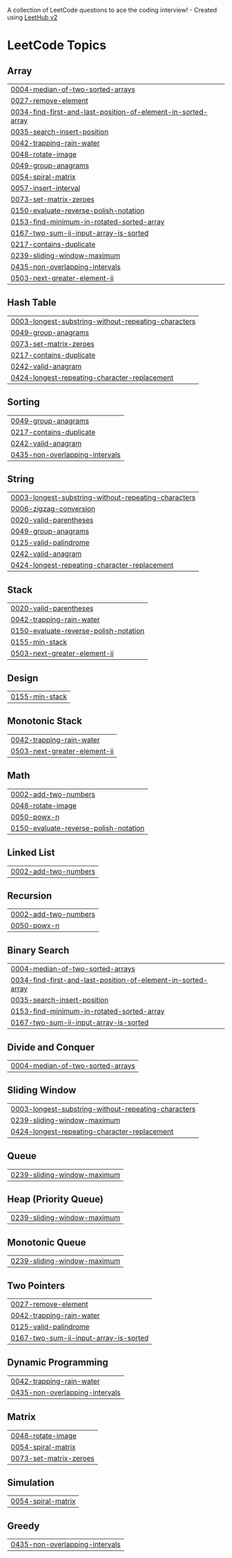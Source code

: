 A collection of LeetCode questions to ace the coding interview! - Created using [LeetHub v2](https://github.com/arunbhardwaj/LeetHub-2.0)
<!---LeetCode Topics Start-->
# LeetCode Topics
## Array
|  |
| ------- |
| [0004-median-of-two-sorted-arrays](https://github.com/JD1304/DSA/tree/master/0004-median-of-two-sorted-arrays) |
| [0027-remove-element](https://github.com/JD1304/DSA/tree/master/0027-remove-element) |
| [0034-find-first-and-last-position-of-element-in-sorted-array](https://github.com/JD1304/DSA/tree/master/0034-find-first-and-last-position-of-element-in-sorted-array) |
| [0035-search-insert-position](https://github.com/JD1304/DSA/tree/master/0035-search-insert-position) |
| [0042-trapping-rain-water](https://github.com/JD1304/DSA/tree/master/0042-trapping-rain-water) |
| [0048-rotate-image](https://github.com/JD1304/DSA/tree/master/0048-rotate-image) |
| [0049-group-anagrams](https://github.com/JD1304/DSA/tree/master/0049-group-anagrams) |
| [0054-spiral-matrix](https://github.com/JD1304/DSA/tree/master/0054-spiral-matrix) |
| [0057-insert-interval](https://github.com/JD1304/DSA/tree/master/0057-insert-interval) |
| [0073-set-matrix-zeroes](https://github.com/JD1304/DSA/tree/master/0073-set-matrix-zeroes) |
| [0150-evaluate-reverse-polish-notation](https://github.com/JD1304/DSA/tree/master/0150-evaluate-reverse-polish-notation) |
| [0153-find-minimum-in-rotated-sorted-array](https://github.com/JD1304/DSA/tree/master/0153-find-minimum-in-rotated-sorted-array) |
| [0167-two-sum-ii-input-array-is-sorted](https://github.com/JD1304/DSA/tree/master/0167-two-sum-ii-input-array-is-sorted) |
| [0217-contains-duplicate](https://github.com/JD1304/DSA/tree/master/0217-contains-duplicate) |
| [0239-sliding-window-maximum](https://github.com/JD1304/DSA/tree/master/0239-sliding-window-maximum) |
| [0435-non-overlapping-intervals](https://github.com/JD1304/DSA/tree/master/0435-non-overlapping-intervals) |
| [0503-next-greater-element-ii](https://github.com/JD1304/DSA/tree/master/0503-next-greater-element-ii) |
## Hash Table
|  |
| ------- |
| [0003-longest-substring-without-repeating-characters](https://github.com/JD1304/DSA/tree/master/0003-longest-substring-without-repeating-characters) |
| [0049-group-anagrams](https://github.com/JD1304/DSA/tree/master/0049-group-anagrams) |
| [0073-set-matrix-zeroes](https://github.com/JD1304/DSA/tree/master/0073-set-matrix-zeroes) |
| [0217-contains-duplicate](https://github.com/JD1304/DSA/tree/master/0217-contains-duplicate) |
| [0242-valid-anagram](https://github.com/JD1304/DSA/tree/master/0242-valid-anagram) |
| [0424-longest-repeating-character-replacement](https://github.com/JD1304/DSA/tree/master/0424-longest-repeating-character-replacement) |
## Sorting
|  |
| ------- |
| [0049-group-anagrams](https://github.com/JD1304/DSA/tree/master/0049-group-anagrams) |
| [0217-contains-duplicate](https://github.com/JD1304/DSA/tree/master/0217-contains-duplicate) |
| [0242-valid-anagram](https://github.com/JD1304/DSA/tree/master/0242-valid-anagram) |
| [0435-non-overlapping-intervals](https://github.com/JD1304/DSA/tree/master/0435-non-overlapping-intervals) |
## String
|  |
| ------- |
| [0003-longest-substring-without-repeating-characters](https://github.com/JD1304/DSA/tree/master/0003-longest-substring-without-repeating-characters) |
| [0006-zigzag-conversion](https://github.com/JD1304/DSA/tree/master/0006-zigzag-conversion) |
| [0020-valid-parentheses](https://github.com/JD1304/DSA/tree/master/0020-valid-parentheses) |
| [0049-group-anagrams](https://github.com/JD1304/DSA/tree/master/0049-group-anagrams) |
| [0125-valid-palindrome](https://github.com/JD1304/DSA/tree/master/0125-valid-palindrome) |
| [0242-valid-anagram](https://github.com/JD1304/DSA/tree/master/0242-valid-anagram) |
| [0424-longest-repeating-character-replacement](https://github.com/JD1304/DSA/tree/master/0424-longest-repeating-character-replacement) |
## Stack
|  |
| ------- |
| [0020-valid-parentheses](https://github.com/JD1304/DSA/tree/master/0020-valid-parentheses) |
| [0042-trapping-rain-water](https://github.com/JD1304/DSA/tree/master/0042-trapping-rain-water) |
| [0150-evaluate-reverse-polish-notation](https://github.com/JD1304/DSA/tree/master/0150-evaluate-reverse-polish-notation) |
| [0155-min-stack](https://github.com/JD1304/DSA/tree/master/0155-min-stack) |
| [0503-next-greater-element-ii](https://github.com/JD1304/DSA/tree/master/0503-next-greater-element-ii) |
## Design
|  |
| ------- |
| [0155-min-stack](https://github.com/JD1304/DSA/tree/master/0155-min-stack) |
## Monotonic Stack
|  |
| ------- |
| [0042-trapping-rain-water](https://github.com/JD1304/DSA/tree/master/0042-trapping-rain-water) |
| [0503-next-greater-element-ii](https://github.com/JD1304/DSA/tree/master/0503-next-greater-element-ii) |
## Math
|  |
| ------- |
| [0002-add-two-numbers](https://github.com/JD1304/DSA/tree/master/0002-add-two-numbers) |
| [0048-rotate-image](https://github.com/JD1304/DSA/tree/master/0048-rotate-image) |
| [0050-powx-n](https://github.com/JD1304/DSA/tree/master/0050-powx-n) |
| [0150-evaluate-reverse-polish-notation](https://github.com/JD1304/DSA/tree/master/0150-evaluate-reverse-polish-notation) |
## Linked List
|  |
| ------- |
| [0002-add-two-numbers](https://github.com/JD1304/DSA/tree/master/0002-add-two-numbers) |
## Recursion
|  |
| ------- |
| [0002-add-two-numbers](https://github.com/JD1304/DSA/tree/master/0002-add-two-numbers) |
| [0050-powx-n](https://github.com/JD1304/DSA/tree/master/0050-powx-n) |
## Binary Search
|  |
| ------- |
| [0004-median-of-two-sorted-arrays](https://github.com/JD1304/DSA/tree/master/0004-median-of-two-sorted-arrays) |
| [0034-find-first-and-last-position-of-element-in-sorted-array](https://github.com/JD1304/DSA/tree/master/0034-find-first-and-last-position-of-element-in-sorted-array) |
| [0035-search-insert-position](https://github.com/JD1304/DSA/tree/master/0035-search-insert-position) |
| [0153-find-minimum-in-rotated-sorted-array](https://github.com/JD1304/DSA/tree/master/0153-find-minimum-in-rotated-sorted-array) |
| [0167-two-sum-ii-input-array-is-sorted](https://github.com/JD1304/DSA/tree/master/0167-two-sum-ii-input-array-is-sorted) |
## Divide and Conquer
|  |
| ------- |
| [0004-median-of-two-sorted-arrays](https://github.com/JD1304/DSA/tree/master/0004-median-of-two-sorted-arrays) |
## Sliding Window
|  |
| ------- |
| [0003-longest-substring-without-repeating-characters](https://github.com/JD1304/DSA/tree/master/0003-longest-substring-without-repeating-characters) |
| [0239-sliding-window-maximum](https://github.com/JD1304/DSA/tree/master/0239-sliding-window-maximum) |
| [0424-longest-repeating-character-replacement](https://github.com/JD1304/DSA/tree/master/0424-longest-repeating-character-replacement) |
## Queue
|  |
| ------- |
| [0239-sliding-window-maximum](https://github.com/JD1304/DSA/tree/master/0239-sliding-window-maximum) |
## Heap (Priority Queue)
|  |
| ------- |
| [0239-sliding-window-maximum](https://github.com/JD1304/DSA/tree/master/0239-sliding-window-maximum) |
## Monotonic Queue
|  |
| ------- |
| [0239-sliding-window-maximum](https://github.com/JD1304/DSA/tree/master/0239-sliding-window-maximum) |
## Two Pointers
|  |
| ------- |
| [0027-remove-element](https://github.com/JD1304/DSA/tree/master/0027-remove-element) |
| [0042-trapping-rain-water](https://github.com/JD1304/DSA/tree/master/0042-trapping-rain-water) |
| [0125-valid-palindrome](https://github.com/JD1304/DSA/tree/master/0125-valid-palindrome) |
| [0167-two-sum-ii-input-array-is-sorted](https://github.com/JD1304/DSA/tree/master/0167-two-sum-ii-input-array-is-sorted) |
## Dynamic Programming
|  |
| ------- |
| [0042-trapping-rain-water](https://github.com/JD1304/DSA/tree/master/0042-trapping-rain-water) |
| [0435-non-overlapping-intervals](https://github.com/JD1304/DSA/tree/master/0435-non-overlapping-intervals) |
## Matrix
|  |
| ------- |
| [0048-rotate-image](https://github.com/JD1304/DSA/tree/master/0048-rotate-image) |
| [0054-spiral-matrix](https://github.com/JD1304/DSA/tree/master/0054-spiral-matrix) |
| [0073-set-matrix-zeroes](https://github.com/JD1304/DSA/tree/master/0073-set-matrix-zeroes) |
## Simulation
|  |
| ------- |
| [0054-spiral-matrix](https://github.com/JD1304/DSA/tree/master/0054-spiral-matrix) |
## Greedy
|  |
| ------- |
| [0435-non-overlapping-intervals](https://github.com/JD1304/DSA/tree/master/0435-non-overlapping-intervals) |
<!---LeetCode Topics End-->